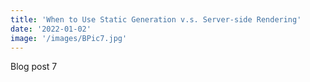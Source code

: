 ```yaml
---
title: 'When to Use Static Generation v.s. Server-side Rendering'
date: '2022-01-02'
image: '/images/BPic7.jpg'
---
```


Blog post 7